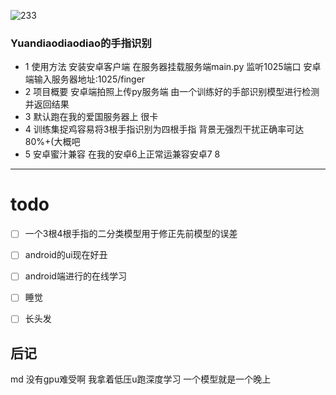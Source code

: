 ﻿![233](https://img.shields.io/teamcity/codebetter/bt428.svg)
### Yuandiaodiaodiao的手指识别

- 1 使用方法
安装安卓客户端 在服务器挂载服务端main.py 监听1025端口
安卓端输入服务器地址:1025/finger
- 2 项目概要
安卓端拍照上传py服务端
由一个训练好的手部识别模型进行检测并返回结果
- 3 默认跑在我的爱国服务器上 很卡 
- 4 训练集捉鸡容易将3根手指识别为四根手指
背景无强烈干扰正确率可达80%+(大概吧
- 5 安卓蜜汁兼容 在我的安卓6上正常运兼容安卓7 8
---
# todo
- [ ] 一个3根4根手指的二分类模型用于修正先前模型的误差

- [ ] android的ui现在好丑

- [ ] android端进行的在线学习

- [ ] 睡觉

- [ ] 长头发


## 后记
md 没有gpu难受啊 我拿着低压u跑深度学习
一个模型就是一个晚上
